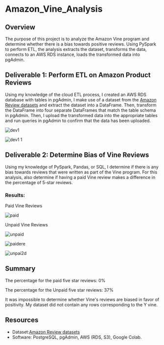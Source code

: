 # Amazon_Vine_Analysis

## Overview
The purpose of this project is to analyze the Amazon Vine program and determine whether there is a bias towards positive reviews.
Using PySpark to perform ETL, the analysis extracts the dataset, transforms the data, connects to an AWS RDS instance, loads the transformed data into pgAdmin. 

## Deliverable 1: Perform ETL on Amazon Product Reviews

Using my knowledge of the cloud ETL process, I created an AWS RDS database with tables in pgAdmin,  I make use of a dataset from the [Amazon Review datasets](https://s3.amazonaws.com/amazon-reviews-pds/tsv/amazon_reviews_us_Digital_Video_Games_v1_00.tsv.gz) and extract the dataset into a DataFrame. Then, transform the DataFrame into four separate DataFrames that match the table schema in pgAdmin. Then, I upload the transformed data into the appropriate tables and run queries in pgAdmin to confirm that the data has been uploaded. 

![dev1](https://user-images.githubusercontent.com/58860105/144785492-89a30098-ea82-4f0b-bbc9-0bf42790cbe3.PNG)


![dev1 1](https://user-images.githubusercontent.com/58860105/144785567-b29ca371-e4bf-4023-995a-ad8ef593dc9b.PNG)



## Deliverable 2: Determine Bias of Vine Reviews

Using my knowledge of PySpark, Pandas, or SQL, I determine if there is any bias towards reviews that were written as part of the Vine program. For this analysis, also determine if having a paid Vine review makes a difference in the percentage of 5-star reviews.

### Results: 

Paid Vine Reviews

![paid](https://user-images.githubusercontent.com/58860105/144790586-75a193dd-bd21-4782-af9e-f3482392d723.PNG)

Unpaid Vine Reviews

![unpaid](https://user-images.githubusercontent.com/58860105/144790815-728d75ce-1485-4113-8d69-fcf7ab0c768e.PNG)




![paidere](https://user-images.githubusercontent.com/58860105/144791822-e1f8f6e7-c1f4-45f2-9f65-9ad7b6e8ff10.PNG)


![unpai2d](https://user-images.githubusercontent.com/58860105/144791893-a320ed14-2d2b-4ff5-b976-186f6648989e.PNG)



## Summary

The percentage for the paid five star reviews: 0%

The percentage for the Unpaid five star reviews: 37%

It was impossible to determine whether Vine's reviews are biased in favor of positivity. My dataset did not contain any rows corresponding to the Y vine. 

## Resources

* Dataset:[Amazon Review datasets](https://s3.amazonaws.com/amazon-reviews-pds/tsv/amazon_reviews_us_Digital_Video_Games_v1_00.tsv.gz)
* Software: PostgreSQL, pgAdmin, AWS (RDS, S3), Google Colab. 


